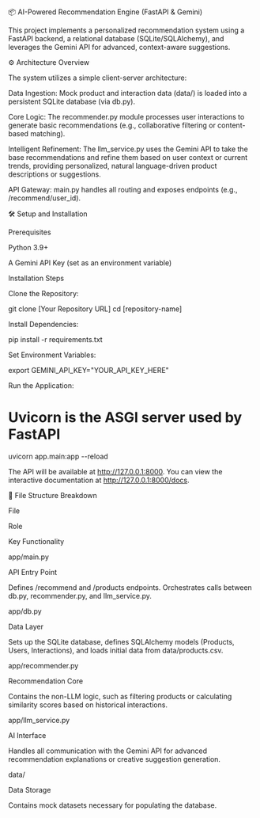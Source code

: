 📦 AI-Powered Recommendation Engine (FastAPI & Gemini)

This project implements a personalized recommendation system using a FastAPI backend, a relational database (SQLite/SQLAlchemy), and leverages the Gemini API for advanced, context-aware suggestions.

⚙️ Architecture Overview

The system utilizes a simple client-server architecture:

Data Ingestion: Mock product and interaction data (data/) is loaded into a persistent SQLite database (via db.py).

Core Logic: The recommender.py module processes user interactions to generate basic recommendations (e.g., collaborative filtering or content-based matching).

Intelligent Refinement: The llm_service.py uses the Gemini API to take the base recommendations and refine them based on user context or current trends, providing personalized, natural language-driven product descriptions or suggestions.

API Gateway: main.py handles all routing and exposes endpoints (e.g., /recommend/user_id).

🛠️ Setup and Installation

Prerequisites

Python 3.9+

A Gemini API Key (set as an environment variable)

Installation Steps

Clone the Repository:

git clone [Your Repository URL]
cd [repository-name]


Install Dependencies:

pip install -r requirements.txt


Set Environment Variables:

export GEMINI_API_KEY="YOUR_API_KEY_HERE"


Run the Application:

# Uvicorn is the ASGI server used by FastAPI
uvicorn app.main:app --reload


The API will be available at http://127.0.0.1:8000. You can view the interactive documentation at http://127.0.0.1:8000/docs.

📂 File Structure Breakdown

File

Role

Key Functionality

app/main.py

API Entry Point

Defines /recommend and /products endpoints. Orchestrates calls between db.py, recommender.py, and llm_service.py.

app/db.py

Data Layer

Sets up the SQLite database, defines SQLAlchemy models (Products, Users, Interactions), and loads initial data from data/products.csv.

app/recommender.py

Recommendation Core

Contains the non-LLM logic, such as filtering products or calculating similarity scores based on historical interactions.

app/llm_service.py

AI Interface

Handles all communication with the Gemini API for advanced recommendation explanations or creative suggestion generation.

data/

Data Storage

Contains mock datasets necessary for populating the database.
